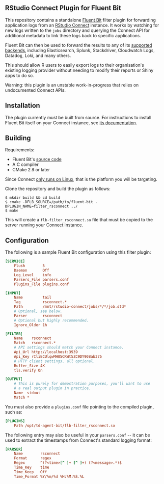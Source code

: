 ## RStudio Connect Plugin for Fluent Bit

This repository contains a standalone [Fluent Bit](https://fluentbit.io/) filter
plugin for forwarding application logs from an [RStudio
Connect](https://www.rstudio.com/products/connect/) instance. It works by
watching for new logs written to the `jobs` directory and querying the Connect
API for additional metadata to link these logs back to specific applications.

Fluent Bit can then be used to forward the results to any of its [supported
backends](https://docs.fluentbit.io/manual/pipeline/outputs), including
Elasticsearch, Splunk, Stackdriver, Cloudwatch Logs, Datadog, Loki, and many
others.

This should allow R users to easily export logs to their organisation's existing
logging provider without needing to modify their reports or Shiny apps to do so.

Warning: this plugin is an unstable work-in-progress that relies on undocumented
Connect APIs.

## Installation

The plugin currently must be built from source. For instructions to install
Fluent Bit itself on your Connect instance, see [its
documentation](https://docs.fluentbit.io/manual/installation/getting-started-with-fluent-bit).

## Building

Requirements:

* Fluent Bit's [source code]()
* A C compiler
* CMake 2.8 or later

Since Connect [only runs on
Linux](https://docs.rstudio.com/connect/admin/#system-requirements), that is the
platform you will be targeting.

Clone the repository and build the plugin as follows:

``` shell
$ mkdir build && cd build
$ cmake -DFLB_SOURCE=/path/to/fluent-bit -DPLUGIN_NAME=filter_rsconnect ../
$ make
```

This will create a `flb-filter_rsconnect.so` file that must be copied to the
server running your Connect instance.

## Configuration

The following is a sample Fluent Bit configuration using this filter plugin:

``` ini
[SERVICE]
    Flush        5
    Daemon       Off
    Log_Level    info
    Parsers_File parsers.conf
    Plugins_File plugins.conf

[INPUT]
    Name         tail
    Tag          rsconnect.*
    Path         /mnt/rstudio-connect/jobs/*/*/job.std*
    # Optional, see below.
    Parser       rsconnect
    # Optional but highly recommended.
    Ignore_Older 1h

[FILTER]
    Name    rsconnect
    Match   rsconnect.*
    # API settings should match your Connect instance.
    Api_Url http://localhost:3939
    Api_Key rCliECUlqwMH85CRWt5ZC9DY90Bab375
    # HTTP client settings, all optional.
    Buffer_Size 4K
    tls.verify On

[OUTPUT]
    # This is purely for demostration purposes, you'll want to use
    # a real output plugin in practice.
    Name  stdout
    Match *
```

You must also provide a `plugins.conf` file pointing to the compiled plugin,
such as:

``` ini
[PLUGINS]
    Path /opt/td-agent-bit/flb-filter_rsconnect.so
```

The following entry may also be useful in your `parsers.conf` -- it can be used
to extract the timestamps from Connect's standard logging format:

``` ini
[PARSER]
    Name        rsconnect
    Format      regex
    Regex       ^(?<time>[^ ]+ [^ ]+) (?<message>.*)$
    Time_Key    time
    Time_Keep   Off
    Time_Format %Y/%m/%d %H:%M:%S.%L
```
